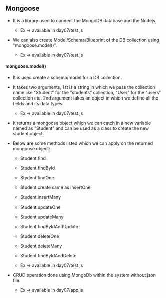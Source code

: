 
## Mongoose

* It is a library used to connect the MongoDB database and the Nodejs.
    * Ex => available in day07/test.js

* We can also create Model/Schema/Blueprint of the DB collection using "mongoose.model()".
    * Ex => available in day07/test.js

#### mongoose.model()
* It is used create a schema/model for a DB collection.
* It takes two arguments, 1st is a string in which we pass the collection name like "Student" for the "students" collection, "User" for the "users" collection etc. 2nd argument takes an object in which we define all the fields and its data types.
    * Ex => available in day07/test.js
* It returns a mongoose object which we can catch in a new variable named as "Student" and can be used as a class to create the new student object.

* Below are some methods listed which we can apply on the returned mongoose object:

    * Student.find
    * Student.findById
    * Stydent.findOne
    * Student.create same as insertOne
    * Student.insertMany
    * Student.updateOne
    * Student.updateMany
    * Student.findByIdAndUpdate
    * Student.deleteOne
    * Student.deleteMany
    * Student.findByIdAndDelete

    * Ex => available in day07/test.js


* CRUD operation done using MongoDb within the system without json file.
    * Ex => available in day07/app.js